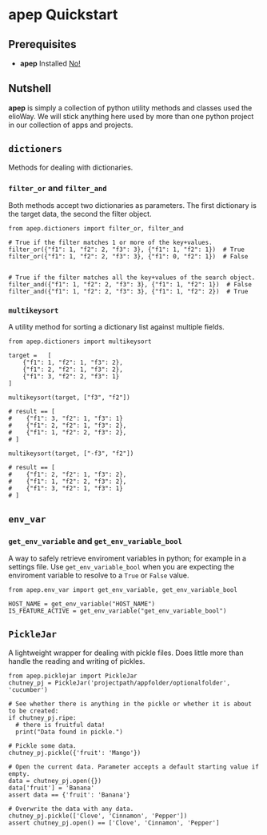 # apep Quickstart

## Prerequisites

- **apep** Installed [No!](installing.md)

## Nutshell

**apep** is simply a collection of python utility methods and classes used the elioWay. We will stick anything here used by more than one python project in our collection of apps and projects.

## `dictioners`

Methods for dealing with dictionaries.

### `filter_or` and `filter_and`

Both methods accept two dictionaries as parameters. The first dictionary is the target data, the second the filter object.

```
from apep.dictioners import filter_or, filter_and

# True if the filter matches 1 or more of the key+values.
filter_or({"f1": 1, "f2": 2, "f3": 3}, {"f1": 1, "f2": 1})  # True
filter_or({"f1": 1, "f2": 2, "f3": 3}, {"f1": 0, "f2": 1})  # False


# True if the filter matches all the key+values of the search object.
filter_and({"f1": 1, "f2": 2, "f3": 3}, {"f1": 1, "f2": 1})  # False
filter_and({"f1": 1, "f2": 2, "f3": 3}, {"f1": 1, "f2": 2})  # True
```

### `multikeysort`

A utility method for sorting a dictionary list against multiple fields.

```
from apep.dictioners import multikeysort

target =   [
    {"f1": 1, "f2": 1, "f3": 2},
    {"f1": 2, "f2": 1, "f3": 2},
    {"f1": 3, "f2": 2, "f3": 1}
]

multikeysort(target, ["f3", "f2"])

# result == [
#    {"f1": 3, "f2": 1, "f3": 1}
#    {"f1": 2, "f2": 1, "f3": 2},
#    {"f1": 1, "f2": 2, "f3": 2},
# ]

multikeysort(target, ["-f3", "f2"])

# result == [
#    {"f1": 2, "f2": 1, "f3": 2},
#    {"f1": 1, "f2": 2, "f3": 2},
#    {"f1": 3, "f2": 1, "f3": 1}
# ]
```

## `env_var`

### `get_env_variable` and `get_env_variable_bool`

A way to safely retrieve enviroment variables in python; for example in a settings file. Use `get_env_variable_bool` when you are expecting the enviroment variable to resolve to a `True` or `False` value.

```
from apep.env_var import get_env_variable, get_env_variable_bool

HOST_NAME = get_env_variable("HOST_NAME")
IS_FEATURE_ACTIVE = get_env_variable("get_env_variable_bool")
```

## `PickleJar`

A lightweight wrapper for dealing with pickle files. Does little more than handle the reading and writing of pickles.

```
from apep.picklejar import PickleJar
chutney_pj = PickleJar('projectpath/appfolder/optionalfolder', 'cucumber')

# See whether there is anything in the pickle or whether it is about to be created:
if chutney_pj.ripe:
  # there is fruitful data!
  print("Data found in pickle.")

# Pickle some data.
chutney_pj.pickle({'fruit': 'Mango'})

# Open the current data. Parameter accepts a default starting value if empty.
data = chutney_pj.open({})
data['fruit'] = 'Banana'
assert data == {'fruit': 'Banana'}

# Overwrite the data with any data.
chutney_pj.pickle(['Clove', 'Cinnamon', 'Pepper'])
assert chutney_pj.open() == ['Clove', 'Cinnamon', 'Pepper']
```
